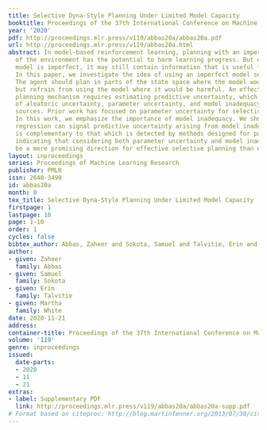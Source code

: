 ```yaml
---
title: Selective Dyna-Style Planning Under Limited Model Capacity
booktitle: Proceedings of the 37th International Conference on Machine Learning
year: '2020'
pdf: http://proceedings.mlr.press/v119/abbas20a/abbas20a.pdf
url: http://proceedings.mlr.press/v119/abbas20a.html
abstract: In model-based reinforcement learning, planning with an imperfect model
  of the environment has the potential to harm learning progress. But even when a
  model is imperfect, it may still contain information that is useful for planning.
  In this paper, we investigate the idea of using an imperfect model selectively.
  The agent should plan in parts of the state space where the model would be helpful
  but refrain from using the model where it would be harmful. An effective selective
  planning mechanism requires estimating predictive uncertainty, which arises out
  of aleatoric uncertainty, parameter uncertainty, and model inadequacy, among other
  sources. Prior work has focused on parameter uncertainty for selective planning.
  In this work, we emphasize the importance of model inadequacy. We show that heteroscedastic
  regression can signal predictive uncertainty arising from model inadequacy that
  is complementary to that which is detected by methods designed for parameter uncertainty,
  indicating that considering both parameter uncertainty and model inadequacy may
  be a more promising direction for effective selective planning than either in isolation.
layout: inproceedings
series: Proceedings of Machine Learning Research
publisher: PMLR
issn: 2640-3498
id: abbas20a
month: 0
tex_title: Selective Dyna-Style Planning Under Limited Model Capacity
firstpage: 1
lastpage: 10
page: 1-10
order: 1
cycles: false
bibtex_author: Abbas, Zaheer and Sokota, Samuel and Talvitie, Erin and White, Martha
author:
- given: Zaheer
  family: Abbas
- given: Samuel
  family: Sokota
- given: Erin
  family: Talvitie
- given: Martha
  family: White
date: 2020-11-21
address: 
container-title: Proceedings of the 37th International Conference on Machine Learning
volume: '119'
genre: inproceedings
issued:
  date-parts:
  - 2020
  - 11
  - 21
extras:
- label: Supplementary PDF
  link: http://proceedings.mlr.press/v119/abbas20a/abbas20a-supp.pdf
# Format based on citeproc: http://blog.martinfenner.org/2013/07/30/citeproc-yaml-for-bibliographies/
---
```

